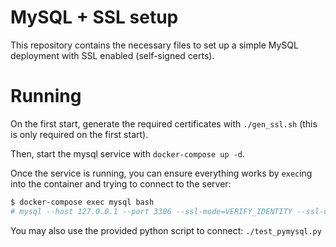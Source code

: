 # MySQL + SSL setup

This repository contains the necessary files to set up a simple MySQL deployment with SSL enabled (self-signed certs).

# Running

On the first start, generate the required certificates with `./gen_ssl.sh` (this is only required on the first start).

Then, start the mysql service with `docker-compose up -d`.

Once the service is running, you can ensure everything works by `exec`ing into the container and trying to connect to the server:

```bash
$ docker-compose exec mysql bash
# mysql --host 127.0.0.1 --port 3306 --ssl-mode=VERIFY_IDENTITY --ssl-cert=/var/lib/mysql/certs/client-cert.pem --ssl-key=/var/lib/mysql/certs/client-key.pem --ssl-ca=/var/lib/mysql/certs/ca.pem
```

You may also use the provided python script to connect: `./test_pymysql.py`
